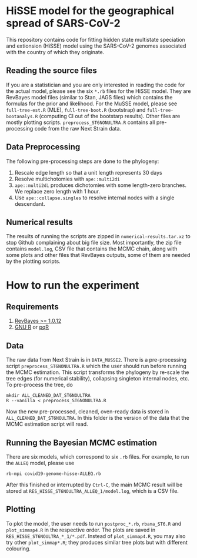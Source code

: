 # HiSSE model for the geographical spread of SARS-CoV-2 

This repository contains code for fitting hidden state multistate speciation and extionsion (HiSSE) model using the SARS-CoV-2 genomes associated with the country of which they originate.


## Reading the source files

If you are a statistician and you are only interested in reading the code for the actual model, please see the six `*.rb` files for the HiSSE model. They are RevBayes model files (similar to Stan, JAGS files) which contains the formulas for the prior and likelihood. For the MuSSE model, please see `full-tree-est.R` (MLE), `full-tree-boot.R` (bootstrap) and `full-tree-bootanalys.R` (computing CI out of the bootstarp results). Other files are mostly plotting scripts. `preprocess_ST6NONULTRA.R` contains all pre-processing code from the raw Next Strain data.


## Data Preprocessing

The following pre-processing steps are done to the phylogeny:

1. Rescale edge length so that a unit length represents 30 days
2. Resolve multichotomies with `ape::multi2di`
3. `ape::multi2di` produces dichotomies with some length-zero branches. We replace zero length with 1 hour.
4. Use `ape::collapse.singles` to resolve internal nodes with a single descendant.


## Numerical results

The results of running the scripts are zipped in `numerical-results.tar.xz` to
stop Github complaining about big file size. Most importantly, the zip file
contains `model.log`, CSV file that contains the MCMC chain, along with some
plots and other files that RevBayes outputs, some of them are needed by the
plotting scripts.


# How to run the experiment

## Requirements

1. [RevBayes >= 1.0.12](https://revbayes.github.io)
2. [GNU R](https://www.r-project.org) or [pqR](http://www.pqr-project.org)


## Data

The raw data from Next Strain is in `DATA_MUSSE2`. There is a pre-processing script `preprocess_ST6NONULTRA.R` which the user should run before running the MCMC estimation. This script transforms the phylogeny by re-scale the tree edges (for numerical stability), collapsing singleton internal nodes, etc. To pre-process the tree, do 

```
mkdir ALL_CLEANED_DAT_ST6NOULTRA
R --vanilla < preprocess_ST6NONULTRA.R
```

Now the new pre-processed, cleaned, oven-ready data is stored in `ALL_CLEANED_DAT_ST6NOULTRA`. In this folder is the version of the data that the MCMC estimation script will read.


## Running the Bayesian MCMC estimation

There are six models, which correspond to six `.rb` files. For example, to run the `ALLEQ` model, please use

```
rb-mpi covid19-genome-hisse-ALLEQ.rb
```

After this finished or interrupted by `Ctrl-C`, the main MCMC result will be stored at `RES_HISSE_ST6NOULTRA_ALLEQ_1/model.log`, which is a CSV file.

## Plotting

To plot the model, the user needs to run `postproc_*.rb`, `rbana_ST6.R` and `plot_simmap4.R` in the respective order. The plots are saved in `RES_HISSE_ST6NOULTRA_*_1/*.pdf`. Instead of `plot_simmap4.R`, you may also try other `plot_simmap*.R`; they produces similar tree plots but with different colouring.
